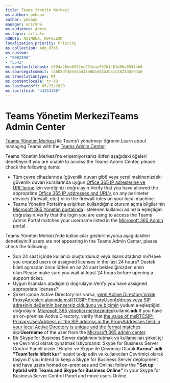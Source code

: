 ```yaml
---
title: Teams Yönetim Merkezi
ms.author: pebaum
author: pebaum
manager: mnirkhe
ms.audience: Admin
ms.topic: article
ROBOTS: NOINDEX, NOFOLLOW
localization_priority: Priority
ms.collection: Adm_O365
ms.custom:
- "9002890"
- "5542"
ms.openlocfilehash: d504a26ee6532ec291eae797b1c81d86a05414b0
ms.sourcegitcommit: c46b8df485edbd13e8bb4d1b2ba1c2821ddc9da0
ms.translationtype: MT
ms.contentlocale: tr-TR
ms.lasthandoff: 05/23/2020
ms.locfileid: "44354108"
---
```

# <a name="teams-admin-center"></a><span data-ttu-id="6034a-102">Teams Yönetim Merkezi</span><span class="sxs-lookup"><span data-stu-id="6034a-102">Teams Admin Center</span></span>

<span data-ttu-id="6034a-103">[Teams Yönetim Merkezi](https://docs.microsoft.com/microsoftteams/manage-teams-skypeforbusiness-admin-center) ile Teams’i yönetmeyi öğrenin.</span><span class="sxs-lookup"><span data-stu-id="6034a-103">Learn about managing Teams with the [Teams Admin Center](https://docs.microsoft.com/microsoftteams/manage-teams-skypeforbusiness-admin-center).</span></span>

<span data-ttu-id="6034a-104">Teams Yönetim Merkezi’ne erişemiyorsanız lütfen aşağıdaki öğeleri denetleyin:</span><span class="sxs-lookup"><span data-stu-id="6034a-104">If you are unable to access the Teams Admin Center, please check the following items:</span></span>

- <span data-ttu-id="6034a-105">Tüm çevre cihazlarında (güvenlik duvarı gibi) veya yerel makinenizdeki güvenlik duvarı kurallarında uygun [Office 365 IP adreslerine ve URL'lerine](https://docs.microsoft.com/Office365/Enterprise/office-365-ip-web-service) izin verdiğinizi doğrulayın.</span><span class="sxs-lookup"><span data-stu-id="6034a-105">Verify that you have allowed the appropriate [Office 365 IP addresses and URL's](https://docs.microsoft.com/Office365/Enterprise/office-365-ip-web-service) on any perimeter devices (firewall, etc.) or in the firewall rules on your local machine.</span></span>
- <span data-ttu-id="6034a-106">Teams Yönetim Portalı’na erişirken kullandığınız oturum açma bilgilerinin [Microsoft 365 Yönetim portalında](https://admin.microsoft.com/Adminportal/Home?source=applauncher#/users) listelenen kullanıcı adınızla eşleştiğini doğrulayın.</span><span class="sxs-lookup"><span data-stu-id="6034a-106">Verify that the login you are using to access the Teams Admin Portal matches your username listed in the [Microsoft 365 Admin portal](https://admin.microsoft.com/Adminportal/Home?source=applauncher#/users).</span></span>

<span data-ttu-id="6034a-107">Teams Yönetim Merkezi’nde kullanıcılar gösterilmiyorsa aşağıdakileri denetleyin:</span><span class="sxs-lookup"><span data-stu-id="6034a-107">If users are not appearing in the Teams Admin Center, please check the following:</span></span>

- <span data-ttu-id="6034a-108">Son 24 saat içinde kullanıcı oluşturdunuz veya lisans atadınız mı?</span><span class="sxs-lookup"><span data-stu-id="6034a-108">Have you created users or assigned licenses in the last 24 hours?</span></span> <span data-ttu-id="6034a-109">Destek bileti açmadan önce lütfen en az 24 saat beklediğinizden emin olun.</span><span class="sxs-lookup"><span data-stu-id="6034a-109">Please make sure you wait at least 24 hours before opening a support ticket.</span></span>
- <span data-ttu-id="6034a-110">Uygun lisansları atadığınızı doğrulayın.</span><span class="sxs-lookup"><span data-stu-id="6034a-110">Verify you have assigned appropriate licenses?</span></span>
- <span data-ttu-id="6034a-111">Şirket içinde Active Directory'niz varsa, [yerel Active Directory'nizde ProxyAdresleri alanında msRTCSIP-PrimaryUserAddress veya SIP adresinin değerinin benzersiz olduğunu ve biçimin](https://docs.microsoft.com/skypeforbusiness/troubleshoot/online-configuration/msrtcsip-primaryuseraddress-proxyaddaddress) yudumla eşleştiğini doğrulayın: [Microsoft 365 yönetici merkezinden](https://admin.microsoft.com/Adminportal/Home?source=applauncher#/users)kullanıcı**adı.**</span><span class="sxs-lookup"><span data-stu-id="6034a-111">If you have an on-premise Active Directory, verify that [the value of msRTCSIP-PrimaryUserAddress or the SIP address in the ProxyAddresses field in your local Active Directory is unique and the format matches](https://docs.microsoft.com/skypeforbusiness/troubleshoot/online-configuration/msrtcsip-primaryuseraddress-proxyaddaddress) sip:**Username** of the user from the [Microsoft 365 admin center](https://admin.microsoft.com/Adminportal/Home?source=applauncher#/users).</span></span>
- <span data-ttu-id="6034a-112">Bir Skype for Business Server dağıtımını tutmak ve kullanıcıları şirket içi ve Çevrimiçi olarak oynatmak istiyorsanız: Skype for Business Server Control Paneli'nizde "Ekipler ve Skype ile Çevrimiçi Olarak **Karma" adlı "Team'lerle hibrit kur"** sesini takip edin ve kullanıcıları Çevrimiçi olarak taşıyın.</span><span class="sxs-lookup"><span data-stu-id="6034a-112">If you intend to keep a Skype for Business Server deployment and have users homed on-premises and Online: follow the **"Set up hybrid with Teams and Skype for Business Online"** in your Skype for Business Server Control Panel and move users Online.</span></span>
